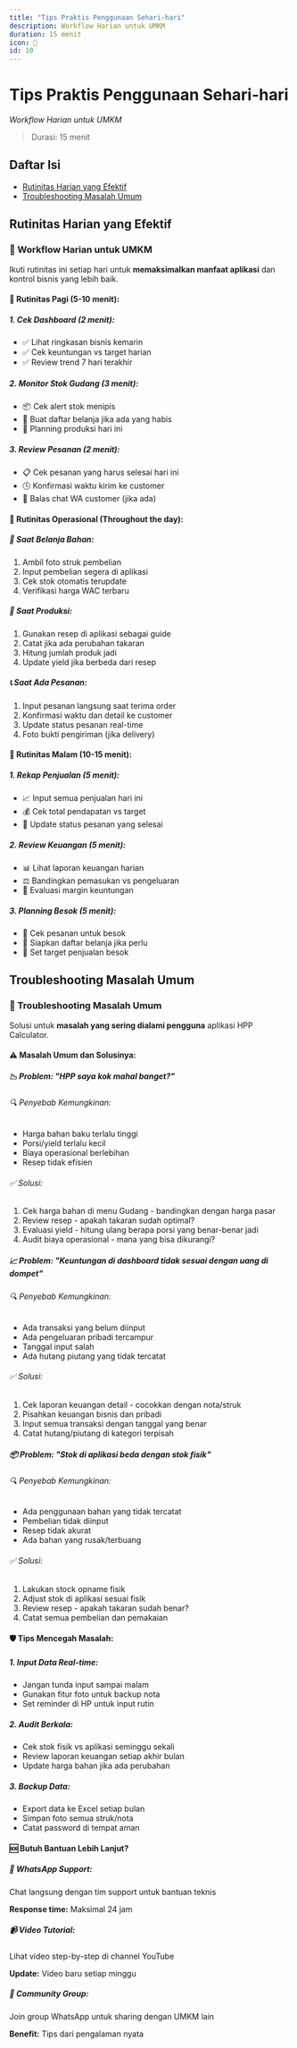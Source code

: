 ```yaml
---
title: "Tips Praktis Penggunaan Sehari-hari"
description: Workflow Harian untuk UMKM
duration: 15 menit
icon: 💼
id: 10
---
```

# Tips Praktis Penggunaan Sehari-hari

_Workflow Harian untuk UMKM_

> Durasi: 15 menit

## Daftar Isi
- [Rutinitas Harian yang Efektif](#rutinitas-harian-yang-efektif)
- [Troubleshooting Masalah Umum](#troubleshooting-masalah-umum)


## Rutinitas Harian yang Efektif
### 💼 Workflow Harian untuk UMKM

            

Ikuti rutinitas ini setiap hari untuk **memaksimalkan manfaat aplikasi** dan kontrol bisnis yang lebih baik.

            
            
              
#### 🌅 Rutinitas Pagi (5-10 menit):

              
              
                
##### 1. Cek Dashboard (2 menit):

                
- ✅ Lihat ringkasan bisnis kemarin
- ✅ Cek keuntungan vs target harian
- ✅ Review trend 7 hari terakhir

              
              
              
                
##### 2. Monitor Stok Gudang (3 menit):

                
- 📦 Cek alert stok menipis
- 📝 Buat daftar belanja jika ada yang habis
- 📅 Planning produksi hari ini

              
              
              
                
##### 3. Review Pesanan (2 menit):

                
- 📋 Cek pesanan yang harus selesai hari ini
- 🕓 Konfirmasi waktu kirim ke customer
- 📱 Balas chat WA customer (jika ada)

              
            
            
            
              
#### 🌆 Rutinitas Operasional (Throughout the day):

              
              
                
##### 🛒 Saat Belanja Bahan:

                
1. Ambil foto struk pembelian
2. Input pembelian segera di aplikasi
3. Cek stok otomatis terupdate
4. Verifikasi harga WAC terbaru

              
              
              
                
##### 🍲 Saat Produksi:

                
1. Gunakan resep di aplikasi sebagai guide
2. Catat jika ada perubahan takaran
3. Hitung jumlah produk jadi
4. Update yield jika berbeda dari resep

              
              
              
                
##### 📞 Saat Ada Pesanan:

                
1. Input pesanan langsung saat terima order
2. Konfirmasi waktu dan detail ke customer
3. Update status pesanan real-time
4. Foto bukti pengiriman (jika delivery)

              
            
            
            
              
#### 🌃 Rutinitas Malam (10-15 menit):

              
              
                
##### 1. Rekap Penjualan (5 menit):

                
- 📈 Input semua penjualan hari ini
- 💰 Cek total pendapatan vs target
- 🔄 Update status pesanan yang selesai

              
              
              
                
##### 2. Review Keuangan (5 menit):

                
- 📊 Lihat laporan keuangan harian
- ⚖️ Bandingkan pemasukan vs pengeluaran
- 🎯 Evaluasi margin keuntungan

              
              
              
                
##### 3. Planning Besok (5 menit):

                
- 📅 Cek pesanan untuk besok
- 🛒 Siapkan daftar belanja jika perlu
- 🎯 Set target penjualan besok


## Troubleshooting Masalah Umum
### 🔧 Troubleshooting Masalah Umum

            

Solusi untuk **masalah yang sering dialami pengguna** aplikasi HPP Calculator.

            
            
              
#### ⚠️ Masalah Umum dan Solusinya:

              
              
                
##### 📉 Problem: "HPP saya kok mahal banget?"

                
                  
###### 🔍 Penyebab Kemungkinan:

                  
- Harga bahan baku terlalu tinggi
- Porsi/yield terlalu kecil
- Biaya operasional berlebihan
- Resep tidak efisien

                  
###### ✅ Solusi:

                  
1. Cek harga bahan di menu Gudang - bandingkan dengan harga pasar
2. Review resep - apakah takaran sudah optimal?
3. Evaluasi yield - hitung ulang berapa porsi yang benar-benar jadi
4. Audit biaya operasional - mana yang bisa dikurangi?

                
              
              
              
                
##### 📈 Problem: "Keuntungan di dashboard tidak sesuai dengan uang di dompet"

                
                  
###### 🔍 Penyebab Kemungkinan:

                  
- Ada transaksi yang belum diinput
- Ada pengeluaran pribadi tercampur
- Tanggal input salah
- Ada hutang piutang yang tidak tercatat

                  
###### ✅ Solusi:

                  
1. Cek laporan keuangan detail - cocokkan dengan nota/struk
2. Pisahkan keuangan bisnis dan pribadi
3. Input semua transaksi dengan tanggal yang benar
4. Catat hutang/piutang di kategori terpisah

                
              
              
              
                
##### 📦 Problem: "Stok di aplikasi beda dengan stok fisik"

                
                  
###### 🔍 Penyebab Kemungkinan:

                  
- Ada penggunaan bahan yang tidak tercatat
- Pembelian tidak diinput
- Resep tidak akurat
- Ada bahan yang rusak/terbuang

                  
###### ✅ Solusi:

                  
1. Lakukan stock opname fisik
2. Adjust stok di aplikasi sesuai fisik
3. Review resep - apakah takaran sudah benar?
4. Catat semua pembelian dan pemakaian

                
              
            
            
            
              
#### 🛡️ Tips Mencegah Masalah:

              
              
                
##### 1. Input Data Real-time:

                
- Jangan tunda input sampai malam
- Gunakan fitur foto untuk backup nota
- Set reminder di HP untuk input rutin

              
              
              
                
##### 2. Audit Berkala:

                
- Cek stok fisik vs aplikasi seminggu sekali
- Review laporan keuangan setiap akhir bulan
- Update harga bahan jika ada perubahan

              
              
              
                
##### 3. Backup Data:

                
- Export data ke Excel setiap bulan
- Simpan foto semua struk/nota
- Catat password di tempat aman

              
            
            
            
              
#### 🆘 Butuh Bantuan Lebih Lanjut?

              
                
                  
##### 📱 WhatsApp Support:

                  

Chat langsung dengan tim support untuk bantuan teknis

                  

**Response time:** Maksimal 24 jam

                
                
                  
##### 📹 Video Tutorial:

                  

Lihat video step-by-step di channel YouTube

                  

**Update:** Video baru setiap minggu

                
                
                  
##### 👥 Community Group:

                  

Join group WhatsApp untuk sharing dengan UMKM lain

                  

**Benefit:** Tips dari pengalaman nyata
